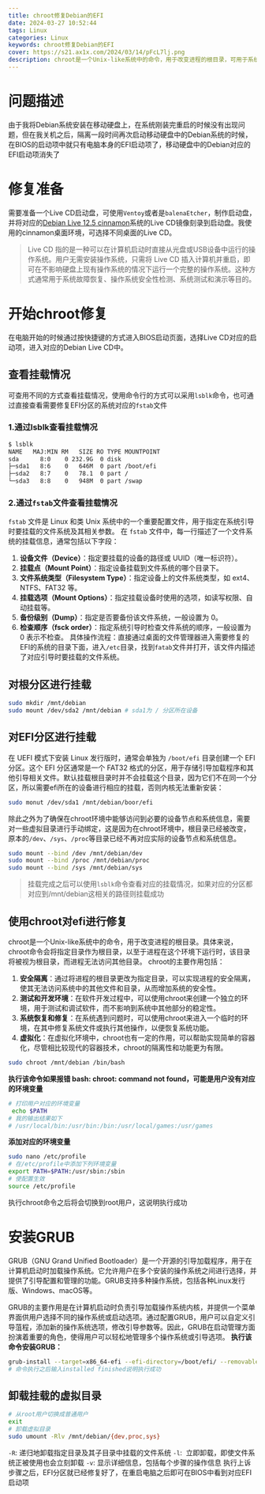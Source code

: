 ```yaml
---
title: chroot修复Debian的EFI
date: 2024-03-27 10:52:44
tags: Linux
categories: Linux
keywords: chroot修复Debian的EFI
cover: https://s21.ax1x.com/2024/03/14/pFcL7lj.png
description: chroot是一个Unix-like系统中的命令，用于改变进程的根目录，可用于系统恢复和修复
---
```

# 问题描述
由于我将Debian系统安装在移动硬盘上，在系统刚装完重启的时候没有出现问题，但在我关机之后，隔离一段时间再次启动移动硬盘中的Debian系统的时候，在BIOS的启动项中就只有电脑本身的EFI启动项了，移动硬盘中的Debian对应的EFI启动项消失了
# 修复准备
需要准备一个Live CD启动盘，可使用`Ventoy`或者是`balenaEtcher`，制作启动盘，并将对应的[Debian Live 12.5 cinnamon](https://iso.mirrors.ustc.edu.cn/debian-cd/current-live/amd64/iso-hybrid/debian-live-12.5.0-amd64-cinnamon.iso)系统的Live CD镜像刻录到启动盘。我使用的cinnamon桌面环境，可选择不同桌面的Live CD。

> Live CD 指的是一种可以在计算机启动时直接从光盘或USB设备中运行的操作系统。用户无需安装操作系统，只需将 Live CD 插入计算机并重启，即可在不影响硬盘上现有操作系统的情况下运行一个完整的操作系统。这种方式通常用于系统故障恢复、操作系统安全性检测、系统测试和演示等目的。
# 开始chroot修复
在电脑开始的时候通过按快捷键的方式进入BIOS启动页面，选择Live CD对应的启动项，进入对应的Debian Live CD中。
## 查看挂载情况
可查用不同的方式查看挂载情况，使用命令行的方式可以采用`lsblk`命令，也可通过直接查看需要修复EFI分区的系统对应的`fstab`文件
### 1.通过lsblk查看挂载情况
```bash
$ lsblk
NAME   MAJ:MIN RM   SIZE RO TYPE MOUNTPOINT
sda      8:0    0 232.9G  0 disk
├─sda1   8:6    0   646M  0 part /boot/efi
├─sda2   8:7    0   78.1  0 part /
└─sda3   8:8    0   948M  0 part /swap
```
### 2.通过`fstab`文件查看挂载情况
`fstab` 文件是 Linux 和类 Unix 系统中的一个重要配置文件，用于指定在系统引导时要挂载的文件系统及其相关参数。
在 `fstab` 文件中，每一行描述了一个文件系统的挂载信息，通常包括以下字段：
1. **设备文件（Device）**：指定要挂载的设备的路径或 UUID（唯一标识符）。
2. **挂载点（Mount Point）**：指定设备挂载到文件系统的哪个目录下。
3. **文件系统类型（Filesystem Type）**：指定设备上的文件系统类型，如 ext4、NTFS、FAT32 等。
4. **挂载选项（Mount Options）**：指定挂载设备时使用的选项，如读写权限、自动挂载等。
5. **备份级别（Dump）**：指定是否要备份该文件系统，一般设置为 0。
6. **检查顺序（fsck order）**：指定系统引导时检查文件系统的顺序，一般设置为 0 表示不检查。
具体操作流程：直接通过桌面的文件管理器进入需要修复的EFI的系统的目录下面，进入`/etc`目录，找到`fatab`文件并打开，该文件内描述了对应引导时要挂载的文件系统。
## 对根分区进行挂载
```bash
sudo mkdir /mnt/debian
sudo mount /dev/sda2 /mnt/debian # sda1为 / 分区所在设备
```
## 对EFI分区进行挂载
在 UEFI 模式下安装 Linux 发行版时，通常会单独为 `/boot/efi` 目录创建一个 EFI 分区。这个 EFI 分区通常是一个 FAT32 格式的分区，用于存储引导加载程序和其他引导相关文件。默认挂载根目录时并不会挂载这个目录，因为它们不在同一个分区，所以需要efi所在的设备进行相应的挂载，否则内核无法重新安装：
```bash
sudo monut /dev/sda1 /mnt/debian/boor/efi
```
除此之外为了确保在chroot环境中能够访问到必要的设备节点和系统信息，需要对一些虚拟目录进行手动绑定，这是因为在chroot环境中，根目录已经被改变，原本的`/dev`、`/sys`、`/proc`等目录已经不再对应实际的设备节点和系统信息。
```bash
sudo mount --bind /dev /mnt/debian/dev
sudo mount --bind /proc /mnt/debian/proc
sudo mount --bind /sys /mnt/debian/sys
```
> 挂载完成之后可以使用`lsblk`命令查看对应的挂载情况，如果对应的分区都对应到/mnt/debian这相关的路径则挂载成功
## 使用chroot对efi进行修复
chroot是一个Unix-like系统中的命令，用于改变进程的根目录。具体来说，chroot命令会将指定目录作为根目录，以至于进程在这个环境下运行时，该目录将被视为根目录，而进程无法访问其他目录。
chroot的主要作用包括：
1. **安全隔离**：通过将进程的根目录更改为指定目录，可以实现进程的安全隔离，使其无法访问系统中的其他文件和目录，从而增加系统的安全性。
2. **测试和开发环境**：在软件开发过程中，可以使用chroot来创建一个独立的环境，用于测试和调试软件，而不影响到系统中其他部分的稳定性。
3. **系统恢复和修复**：在系统遇到问题时，可以使用chroot来进入一个临时的环境，在其中修复系统文件或执行其他操作，以便恢复系统功能。
4. **虚拟化**：在虚拟化环境中，chroot也有一定的作用，可以帮助实现简单的容器化，尽管相比较现代的容器技术，chroot的隔离性和功能更为有限。
```bash
sudo chroot /mnt/debian /bin/bash
```
**执行该命令如果报错 bash: chroot: command not found，可能是用户没有对应的环境变量**
```bash
# 打印用户对应的环境变量
 echo $PATH
# 我的输出结果如下
# /usr/local/bin:/usr/bin:/bin:/usr/local/games:/usr/games
```
**添加对应的环境变量**
```bash
sudo nano /etc/profile
# 在/etc/profile中添加下列环境变量
export PATH=$PATH:/usr/sbin:/sbin
# 使配置生效
source /etc/profile
```
执行chroot命令之后将会切换到root用户，这说明执行成功
# 安装GRUB 
GRUB（GNU Grand Unified Bootloader）是一个开源的引导加载程序，用于在计算机启动时加载操作系统。它允许用户在多个安装的操作系统之间进行选择，并提供了引导配置和管理的功能。GRUB支持多种操作系统，包括各种Linux发行版、Windows、macOS等。

GRUB的主要作用是在计算机启动时负责引导加载操作系统内核，并提供一个菜单界面供用户选择不同的操作系统或启动选项。通过配置GRUB，用户可以自定义引导菹程，添加新的操作系统选项，修改引导参数等。因此，GRUB在启动管理方面扮演着重要的角色，使得用户可以轻松地管理多个操作系统或引导选项。
**执行该命令安装GRUB：**
```bash
grub-install --target=x86_64-efi --efi-directory=/boot/efi/ --removable
# 命令执行之后输入installed finished说明执行成功
```
## 卸载挂载的虚拟目录
```bash
# 从root用户切换成普通用户
exit
# 卸载虚拟目录
sudo umount -Rlv /mnt/debian/{dev,proc,sys}
```
`-R`: 递归地卸载指定目录及其子目录中挂载的文件系统
`-l`:  立即卸载，即使文件系统正被使用也会立刻卸载
`-v`: 显示详细信息，包括每个步骤的操作信息
执行上诉步骤之后，EFI分区就已经修复好了，在重启电脑之后即可在BIOS中看到对应EFI启动项
